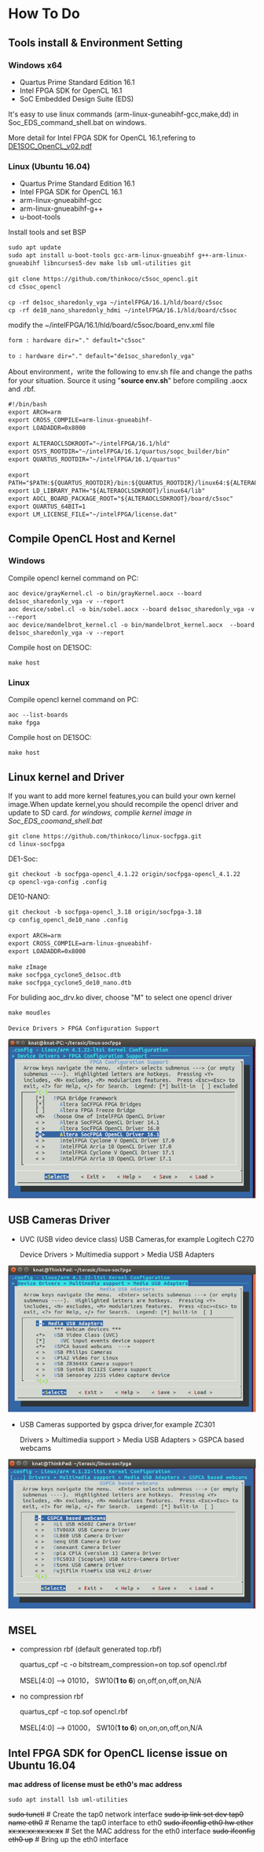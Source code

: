 # How To Do
## Tools install & Environment Setting
### Windows x64

- Quartus Prime Standard Edition 16.1
- Intel FPGA SDK for OpenCL 16.1
- SoC Embedded Design Suite (EDS)

It's easy to use linux commands (arm-linux-guneabihf-gcc,make,dd) in Soc_EDS_command_shell.bat on windows.

More detail for Intel FPGA SDK for OpenCL 16.1,refering to [DE1SOC_OpenCL_v02.pdf](http://www.terasic.com.cn/attachment/archive/836/DE1SOC_OpenCL_v02.pdf)

### Linux (Ubuntu 16.04)

- Quartus Prime Standard Edition 16.1
- Intel FPGA SDK for OpenCL 16.1
- arm-linux-gnueabihf-gcc
- arm-linux-gnueabihf-g++
- u-boot-tools

Install tools and set BSP

	sudo apt update
	sudo apt install u-boot-tools gcc-arm-linux-gnueabihf g++-arm-linux-gnueabihf libncurses5-dev make lsb uml-utilities git

	git clone https://github.com/thinkoco/c5soc_opencl.git
	cd c5soc_opencl

	cp -rf de1soc_sharedonly_vga ~/intelFPGA/16.1/hld/board/c5soc
	cp -rf de10_nano_sharedonly_hdmi ~/intelFPGA/16.1/hld/board/c5soc

modify the ~/intelFPGA/16.1/hld/board/c5soc/board_env.xml file

	form : hardware dir="." default="c5soc"

	to : hardware dir="." default="de1soc_sharedonly_vga"
	
About  environment，write the following to env.sh file and change the paths for your situation. Source it using "**source env.sh**" before compiling .aocx and .rbf.

	#!/bin/bash
	export ARCH=arm
	export CROSS_COMPILE=arm-linux-gnueabihf-
	export LOADADDR=0x8000

	export ALTERAOCLSDKROOT="~/intelFPGA/16.1/hld"
	export QSYS_ROOTDIR="~/intelFPGA/16.1/quartus/sopc_builder/bin"
	export QUARTUS_ROOTDIR="~/intelFPGA/16.1/quartus"

	export PATH="$PATH:${QUARTUS_ROOTDIR}/bin:${QUARTUS_ROOTDIR}/linux64:${ALTERAOCLSDKROOT}/linux64/bin:${ALTERAOCLSDKROOT}/bin"
	export LD_LIBRARY_PATH="${ALTERAOCLSDKROOT}/linux64/lib"
	export AOCL_BOARD_PACKAGE_ROOT="${ALTERAOCLSDKROOT}/board/c5soc"
	export QUARTUS_64BIT=1
	export LM_LICENSE_FILE="~/intelFPGA/license.dat"




## Compile OpenCL Host  and Kernel

### Windows

Compile opencl kernel command on PC:

	aoc device/grayKernel.cl -o bin/grayKernel.aocx --board de1soc_sharedonly_vga -v --report
	aoc device/sobel.cl -o bin/sobel.aocx --board de1soc_sharedonly_vga -v --report
	aoc device/mandelbrot_kernel.cl -o bin/mandelbrot_kernel.aocx  --board de1soc_sharedonly_vga -v --report 

Compile host on DE1SOC:

	make host

### Linux

Compile opencl kernel command on PC:

	aoc --list-boards
	make fpga

Compile host on DE1SOC:

	make host


## Linux kernel and Driver
If you want to add more kernel features,you can build your own kernel image.When update kernel,you should recompile the opencl driver and update to SD card.
*for windows, complie kernel image in Soc_EDS_coomand_shell.bat*

	git clone https://github.com/thinkoco/linux-socfpga.git
	cd linux-socfpga

DE1-Soc:

	git checkout -b socfpga-opencl_4.1.22 origin/socfpga-opencl_4.1.22
	cp opencl-vga-config .config

DE10-NANO:

	git checkout -b socfpga-opencl_3.18 origin/socfpga-3.18
	cp config_opencl_de10_nano .config
	
	export ARCH=arm
	export CROSS_COMPILE=arm-linux-gnueabihf-
	export LOADADDR=0x8000

	make zImage
	make socfpga_cyclone5_de1soc.dtb
	make socfpga_cyclone5_de10_nano.dtb

For buliding aoc_drv.ko diver, choose "M" to select one opencl driver

	make moudles
	
	Device Drivers > FPGA Configuration Support 
![](picture/aoc_drv.png)

## USB Cameras Driver

- UVC (USB video device class) USB Cameras,for example Logitech C270

	Device Drivers > Multimedia support > Media USB Adapters
	
![](picture/uvc.png)

- USB Cameras supported by gspca driver,for example ZC301

	Drivers > Multimedia support > Media USB Adapters > GSPCA based webcams
	
![](picture/gspca.png)

## MSEL
- compression rbf (default generated top.rbf)

	quartus_cpf -c -o bitstream_compression=on top.sof opencl.rbf

	MSEL[4:0] ——> 01010， SW10(**1 to 6**) on,off,on,off,on,N/A

- no compression rbf

	quartus_cpf -c top.sof opencl.rbf

	MSEL[4:0] ——> 01000， SW10(**1 to 6**) on,on,on,off,on,N/A


## Intel FPGA SDK for OpenCL license issue on Ubuntu 16.04

**mac address of license must be eth0's mac address**

	sudo apt install lsb uml-utilities

~~sudo tunctl~~                                           # Create the tap0 network interface
~~sudo ip link set dev tap0 name eth0~~                   # Rename the tap0 interface to eth0
~~sudo ifconfig eth0 hw ether xx:xx:xx:xx:xx:xx~~         # Set the MAC address for the eth0 interface
~~sudo ifconfig eth0 up~~                                 # Bring up the eth0 interface


